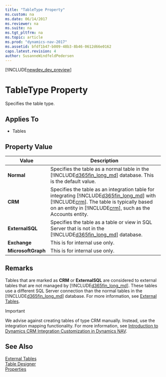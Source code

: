 ```yaml
---
title: "TableType Property"
ms.custom: na
ms.date: 06/14/2017
ms.reviewer: na
ms.suite: na
ms.tgt_pltfrm: na
ms.topic: article
ms.prod: "dynamics-nav-2017"
ms.assetid: bfdf1b47-b009-48b3-8b46-0612d66e0162
caps.latest.revision: 4
author: SusanneWindfeldPedersen
---
```


[!INCLUDE[newdev_dev_preview](../includes/newdev_dev_preview.md)]

# TableType Property
Specifies the table type.  

## Applies To  

-   Tables  

## Property Value  

|Value|Description|  
|-----------|-----------------|  
|**Normal**|Specifies the table as a normal table in the [!INCLUDE[d365fin_long_md](../includes/d365fin_long_md.md)] database. This is the default value.|  
|**CRM**|Specifies the table as an integration table for integrating [!INCLUDE[d365fin_long_md](../includes/d365fin_long_md.md)] with [!INCLUDE[crm](../includes/crm_md.md)]. The table is typically based on an entity in [!INCLUDE[crm](../includes/crm_md.md)], such as the Accounts entity.|  
|**ExternalSQL**|Specifies the table as a table or view in SQL Server that is not in the [!INCLUDE[d365fin_long_md](../includes/d365fin_long_md.md)] database.|  
|**Exchange**|This is for internal use only.|
|**MicrosoftGraph**|This is for internal use only.|

## Remarks  
 Tables that are marked as **CRM** or **ExternalSQL** are considered to external tables that are not managed by [!INCLUDE[d365fin_long_md](../includes/d365fin_long_md.md)]. These tables use a different SQL Server connection than the normal tables in the [!INCLUDE[d365fin_long_md](../includes/d365fin_long_md.md)] database. For more information, see [External Tables](External-Tables.md).  

> [!IMPORTANT]  
>  We advise against creating tables of type CRM manually. Instead, use the integration mapping functionality. For more information, see [Introduction to Dynamics CRM Integration Customization in Dynamics NAV](Introduction-to-Dynamics-CRM-Integration-Customization-in-Dynamics-NAV.md).  

## See Also  
 [External Tables](External-Tables.md)   
 [Table Designer](uiref/-$-S_2102-Table-Designer-$-.md)   
 [Properties](devenv-properties.md)
